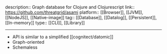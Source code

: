description:: Graph database for Clojure and Clojurescript
link:: https://github.com/threatgrid/asami
platform:: [[Browser]], [[JVM]], [[NodeJS]], [[Native-image]]
tag:: [[Database]], [[Datalog]], [[Persistent]], [[In-memory]]
type:: [[CLI]], [[Library]]

- ---
- API is similar to a simplified [[cognitect/datomic]]
- Graph-oriented
- Schemaless
